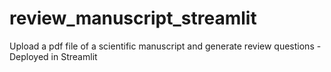 # review_manuscript_streamlit
Upload a pdf file of a scientific manuscript and generate review questions - Deployed in Streamlit
